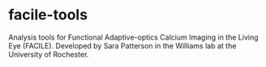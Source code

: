 # facile-tools

Analysis tools for Functional Adaptive-optics Calcium Imaging in the Living Eye (FACILE). Developed by Sara Patterson in the Williams lab at the University of Rochester.